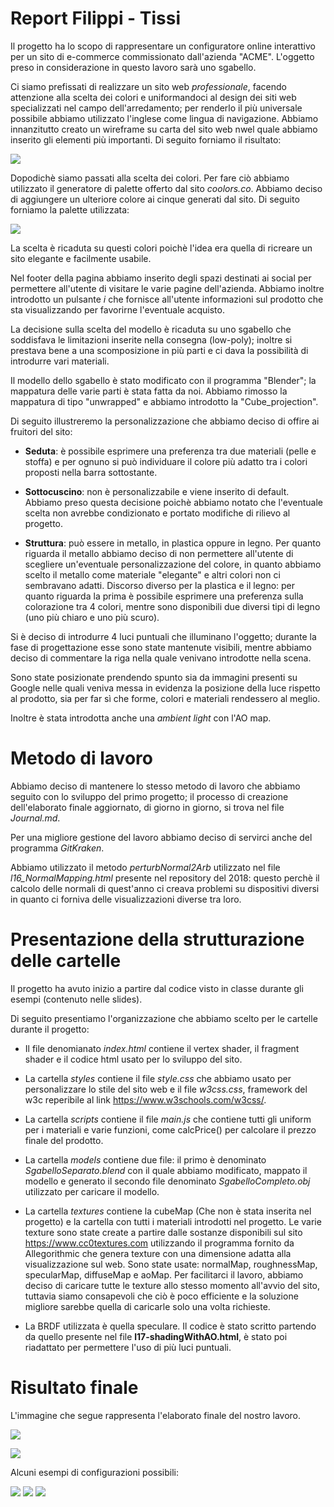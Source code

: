 # Report Filippi - Tissi

Il progetto ha lo scopo di rappresentare un configuratore online interattivo per un sito di e-commerce commissionato dall'azienda "ACME". L'oggetto preso in considerazione in questo lavoro sarà uno sgabello.

Ci siamo prefissati di realizzare un sito web _professionale_, facendo attenzione alla scelta dei colori e uniformandoci al design dei siti web specializzati nel campo dell'arredamento; per renderlo il più universale possibile abbiamo utilizzato l'inglese come lingua di navigazione. Abbiamo innanzitutto creato un wireframe su carta del sito web nwel quale abbiamo inserito gli elementi più importanti. Di seguito forniamo il risultato:

![](RmeImages/sito2.jpg) 

Dopodichè siamo passati alla scelta dei colori. Per fare ciò abbiamo utilizzato il generatore di palette offerto dal sito _coolors.co_. Abbiamo deciso di aggiungere un ulteriore colore ai cinque generati dal sito. Di seguito forniamo la palette utilizzata:

![](RmeImages/palettecolors.jpg) 

La scelta è ricaduta su questi colori poichè l'idea era quella di ricreare un sito elegante e facilmente usabile.

Nel footer della pagina abbiamo inserito degli spazi destinati ai social per permettere all'utente di visitare le varie pagine dell'azienda. Abbiamo inoltre introdotto un pulsante _i_ che fornisce all'utente informazioni sul prodotto che sta visualizzando per favorirne l'eventuale acquisto.

La decisione sulla scelta del modello è ricaduta su uno sgabello che soddisfava le limitazioni inserite nella consegna (low-poly); inoltre si prestava bene a una scomposizione in più parti e ci dava la possibilità di introdurre vari materiali. 

Il modello dello sgabello è stato modificato con il programma "Blender"; la mappatura delle varie parti è stata fatta da noi. Abbiamo rimosso la mappatura di tipo "unwrapped" e abbiamo introdotto la "Cube_projection".

Di seguito illustreremo la personalizzazione che abbiamo deciso di offire ai fruitori del sito:

* **Seduta**: è possibile esprimere una preferenza tra due materiali (pelle e stoffa) e per ognuno si può individuare il colore più adatto tra i colori proposti nella barra sottostante.

* **Sottocuscino**: non è personalizzabile e viene inserito di default. Abbiamo preso questa decisione poichè abbiamo notato che l'eventuale scelta non avrebbe condizionato e portato modifiche di rilievo al progetto.

* **Struttura**: può essere in metallo, in plastica oppure in legno. Per quanto riguarda il metallo abbiamo deciso di non permettere all'utente di scegliere un'eventuale personalizzazione del colore, in quanto abbiamo scelto il metallo come materiale "elegante" e altri colori non ci sembravano adatti. Discorso diverso per la plastica e il legno: per quanto riguarda la prima è possibile esprimere una preferenza sulla colorazione tra 4 colori, mentre sono disponibili due diversi tipi di legno (uno più chiaro e uno più scuro).

Si è deciso di introdurre 4 luci puntuali che illuminano l'oggetto; durante la fase di progettazione esse sono state mantenute visibili, mentre abbiamo deciso di commentare la riga nella quale venivano introdotte nella scena.

Sono state posizionate prendendo spunto sia da immagini presenti su Google nelle quali veniva messa in evidenza la posizione della luce rispetto al prodotto, sia per far sì che forme, colori e materiali rendessero al meglio.

Inoltre è stata introdotta anche una _ambient light_ con l'AO map.

# Metodo di lavoro 

Abbiamo deciso di mantenere lo stesso metodo di lavoro che abbiamo seguito con lo sviluppo del primo progetto; il processo di creazione dell'elaborato finale aggiornato, di giorno in giorno, si trova nel file _Journal.md_. 

Per una migliore gestione del lavoro abbiamo deciso di servirci anche del programma _GitKraken_.

Abbiamo utilizzato il metodo _perturbNormal2Arb_ utilizzato nel file _l16_NormalMapping.html_ presente nel repository del 2018: questo perchè il calcolo delle normali di quest'anno ci creava problemi su dispositivi diversi in quanto ci forniva delle visualizzazioni diverse tra loro.

# Presentazione della strutturazione delle cartelle

Il progetto ha avuto inizio a partire dal codice visto in classe durante gli esempi (contenuto nelle slides).

Di seguito presentiamo l'organizzazione che abbiamo scelto per le cartelle durante il progetto:

* Il file denomianato _index.html_ contiene il vertex shader, il fragment shader e il codice html usato per lo sviluppo del sito.
* La cartella _styles_ contiene il file _style.css_ che abbiamo usato per personalizzare lo stile del sito web e il file _w3css.css_, framework del w3c reperibile al link https://www.w3schools.com/w3css/.
* La cartella _scripts_ contiene il file _main.js_ che contiene tutti gli uniform per i materiali e varie funzioni, come calcPrice() per calcolare il prezzo finale del prodotto.
* La cartella _models_ contiene due file: il primo è denominato _SgabelloSeparato.blend_ con il quale abbiamo modificato, mappato il modello e generato il secondo file denominato _SgabelloCompleto.obj_ utilizzato per caricare il modello.
* La cartella _textures_ contiene la cubeMap (Che non è stata inserita nel progetto) e la cartella con tutti i materiali introdotti nel progetto. Le varie texture sono state create a partire dalle sostanze disponibili sul sito https://www.cc0textures.com utilizzando il programma fornito da Allegorithmic che genera texture con una dimensione adatta alla visualizzazione sul web. Sono state usate: normalMap, roughnessMap, specularMap, diffuseMap e aoMap.
Per facilitarci il lavoro, abbiamo deciso di caricare tutte le texture allo stesso momento all'avvio del sito, tuttavia siamo consapevoli che ciò è poco efficiente e la soluzione migliore sarebbe quella di caricarle solo una volta richieste.

* La BRDF utilizzata è quella speculare. Il codice è stato scritto partendo da quello presente nel file __l17-shadingWithAO.html__, è stato poi riadattato per permettere l'uso di più luci puntuali. 

# Risultato finale

L'immagine che segue rappresenta l'elaborato finale del nostro lavoro.

![](RmeImages/final_res2.png) 

![](RmeImages/final_res.png) 

Alcuni esempi di configurazioni possibili:

![](RmeImages/sedute.PNG) 
![](RmeImages/strutture.PNG) 
![](RmeImages/sottocuscini.PNG) 